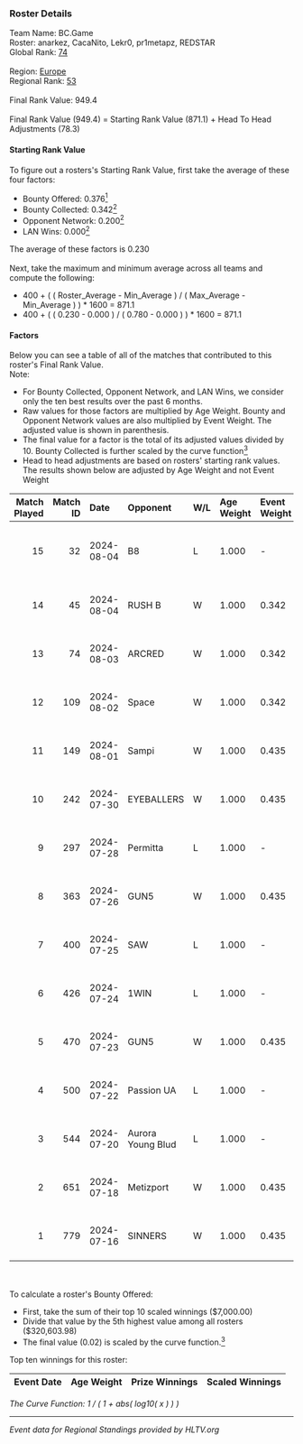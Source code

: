 ### Roster Details<br />
Team Name: BC.Game<br />
Roster: anarkez, CacaNito, Lekr0, pr1metapz, REDSTAR<br />
Global Rank: [74](../standings_global.md)<br />
<br />
Region: [Europe]( ../standings_europe.md)<br />
Regional Rank: [53]( ../standings_europe.md)<br />
<br />
Final Rank Value:  949.4<br />
<br />
Final Rank Value (949.4) = Starting Rank Value (871.1) + Head To Head Adjustments (78.3)<br />

#### Starting Rank Value<br />
To figure out a rosters's Starting Rank Value, first take the average of these four factors:<br />
- Bounty Offered: 0.376[<sup>1</sup>](#table2)
- Bounty Collected: 0.342[<sup>2</sup>](#table1)
- Opponent Network: 0.200[<sup>2</sup>](#table1)
- LAN Wins: 0.000[<sup>2</sup>](#table1)

The average of these factors is 0.230<br />
<br />
Next, take the maximum and minimum average across all teams and compute the following:<br />
- 400 + ( ( Roster_Average - Min_Average ) / ( Max_Average - Min_Average ) ) * 1600 = 871.1
- 400 + ( ( 0.230 - 0.000 ) / ( 0.780 - 0.000 ) ) * 1600 = 871.1


#### Factors<br />
Below you can see a table of all of the matches that contributed to this roster's Final Rank Value.<br />
Note:<br />

- For Bounty Collected, Opponent Network, and LAN Wins, we consider only the ten best results over the past 6 months.
- Raw values for those factors are multiplied by Age Weight. Bounty and Opponent Network values are also multiplied by Event Weight. The adjusted value is shown in parenthesis.
- The final value for a factor is the total of its adjusted values divided by 10. Bounty Collected is further scaled by the curve function[<sup>3</sup>](#curveFunction)
- Head to head adjustments are based on rosters' starting rank values. The results shown below are adjusted by Age Weight and not Event Weight
<span id="table1"></span><br />


| Match Played | Match ID | Date       | Opponent          | W/L | Age Weight | Event Weight | Bounty Collected | Opponent Network | LAN Wins  | H2H Adj. | Roster                                       |
| -: | -: | :- | :- | :- | :- | :- | :- | :- | :- | -: | :- |
|           15 |       32 | 2024-08-04 | B8                | L   | 1.000      | -            | -                | -                | -         |    -7.08 | anarkez, CacaNito, Lekr0, pr1metapz, REDSTAR |
|           14 |       45 | 2024-08-04 | RUSH B            | W   | 1.000      | 0.342        | 0.026 (0.009)    | 0.379 (0.130)    | 0 (0.000) |    16.01 | anarkez, CacaNito, joel, Lekr0, pr1metapz    |
|           13 |       74 | 2024-08-03 | ARCRED            | W   | 1.000      | 0.342        | 0.041 (0.014)    | 0.377 (0.129)    | 0 (0.000) |    17.77 | anarkez, CacaNito, joel, Lekr0, pr1metapz    |
|           12 |      109 | 2024-08-02 | Space             | W   | 1.000      | 0.342        | 0.006 (0.002)    | 0.439 (0.150)    | 0 (0.000) |    12.65 | anarkez, CacaNito, joel, Lekr0, pr1metapz    |
|           11 |      149 | 2024-08-01 | Sampi             | W   | 1.000      | 0.435        | 0.027 (0.012)    | 1.000 (0.435)    | 0 (0.000) |    14.39 | anarkez, CacaNito, joel, Lekr0, pr1metapz    |
|           10 |      242 | 2024-07-30 | EYEBALLERS        | W   | 1.000      | 0.435        | 0.005 (0.002)    | 0.499 (0.217)    | 0 (0.000) |    11.71 | anarkez, CacaNito, joel, Lekr0, pr1metapz    |
|            9 |      297 | 2024-07-28 | Permitta          | L   | 1.000      | -            | -                | -                | -         |   -14.74 | anarkez, CacaNito, joel, Lekr0, pr1metapz    |
|            8 |      363 | 2024-07-26 | GUN5              | W   | 1.000      | 0.435        | 0.072 (0.031)    | 0.562 (0.244)    | 0 (0.000) |    15.71 | anarkez, CacaNito, joel, Lekr0, pr1metapz    |
|            7 |      400 | 2024-07-25 | SAW               | L   | 1.000      | -            | -                | -                | -         |    -5.17 | anarkez, CacaNito, joel, Lekr0, pr1metapz    |
|            6 |      426 | 2024-07-24 | 1WIN              | L   | 1.000      | -            | -                | -                | -         |   -11.99 | anarkez, CacaNito, joel, Lekr0, pr1metapz    |
|            5 |      470 | 2024-07-23 | GUN5              | W   | 1.000      | 0.435        | 0.072 (0.031)    | 0.562 (0.244)    | 0 (0.000) |    17.08 | anarkez, CacaNito, joel, Lekr0, pr1metapz    |
|            4 |      500 | 2024-07-22 | Passion UA        | L   | 1.000      | -            | -                | -                | -         |    -6.62 | anarkez, CacaNito, joel, Lekr0, pr1metapz    |
|            3 |      544 | 2024-07-20 | Aurora Young Blud | L   | 1.000      | -            | -                | -                | -         |   -14.17 | anarkez, CacaNito, joel, Lekr0, pr1metapz    |
|            2 |      651 | 2024-07-18 | Metizport         | W   | 1.000      | 0.435        | 0.004 (0.002)    | 0.233 (0.101)    | 0 (0.000) |    12.74 | anarkez, CacaNito, joel, Lekr0, pr1metapz    |
|            1 |      779 | 2024-07-16 | SINNERS           | W   | 1.000      | 0.435        | 0.037 (0.016)    | 0.808 (0.351)    | 0 (0.000) |    19.96 | anarkez, CacaNito, joel, Lekr0, pr1metapz    |

<br />
<span id="table2"></span><br />
To calculate a roster's Bounty Offered:<br />

- First, take the sum of their top 10 scaled winnings ($7,000.00)
- Divide that value by the 5th highest value among all rosters ($320,603.98)
- The final value (0.02) is scaled by the curve function.[<sup>3</sup>](#curveFunction)

Top ten winnings for this roster:<br />

| Event Date | Age Weight | Prize Winnings | Scaled Winnings |
| :- | -: | :- | :- |


<span id="curveFunction"></span>_The Curve Function: 1 / ( 1 + abs( log10( x ) ) )_<br />

---
_Event data for Regional Standings provided by HLTV.org_<br />
